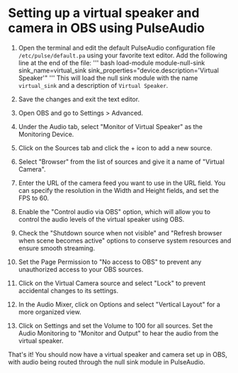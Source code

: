# Setting up a virtual speaker and camera in OBS using PulseAudio

1. Open the terminal and edit the default PulseAudio configuration file `/etc/pulse/default.pa` using your favorite text editor. Add the following line at the end of the file:
''' bash 
load-module module-null-sink sink_name=virtual_sink sink_properties="device.description='Virtual Speaker'"
'''
This will load the null sink module with the name `virtual_sink` and a description of `Virtual Speaker`.

2. Save the changes and exit the text editor.

3. Open OBS and go to Settings > Advanced.

4. Under the Audio tab, select "Monitor of Virtual Speaker" as the Monitoring Device.

5. Click on the Sources tab and click the + icon to add a new source.

6. Select "Browser" from the list of sources and give it a name of "Virtual Camera".

7. Enter the URL of the camera feed you want to use in the URL field. You can specify the resolution in the Width and Height fields, and set the FPS to 60.

8. Enable the "Control audio via OBS" option, which will allow you to control the audio levels of the virtual speaker using OBS.

9. Check the "Shutdown source when not visible" and "Refresh browser when scene becomes active" options to conserve system resources and ensure smooth streaming.

10. Set the Page Permission to "No access to OBS" to prevent any unauthorized access to your OBS sources.

11. Click on the Virtual Camera source and select "Lock" to prevent accidental changes to its settings.

12. In the Audio Mixer, click on Options and select "Vertical Layout" for a more organized view.

13. Click on Settings and set the Volume to 100 for all sources. Set the Audio Monitoring to "Monitor and Output" to hear the audio from the virtual speaker.

That's it! You should now have a virtual speaker and camera set up in OBS, with audio being routed through the null sink module in PulseAudio.
